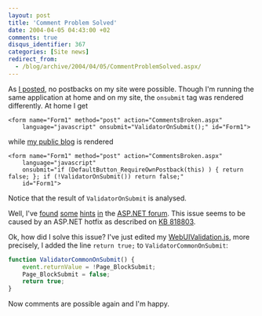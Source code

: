 ```yaml
---
layout: post
title: 'Comment Problem Solved'
date: 2004-04-05 04:43:00 +02
comments: true
disqus_identifier: 367
categories: [Site news]
redirect_from:
  - /blog/archive/2004/04/05/CommentProblemSolved.aspx/
---
```


As [I posted](/archive/2004/04/01/no-comments-possible/), no postbacks on my site were possible. Though I'm running the same application at home and on my site, the `onsubmit` tag was rendered differently. At home I get

``` aspx-cs
<form name="Form1" method="post" action="CommentsBroken.aspx" 
    language="javascript" onsubmit="ValidatorOnSubmit();" id="Form1">
```

while [my public blog](/) is rendered

``` aspx-cs
<form name="Form1" method="post" action="CommentsBroken.aspx" 
    language="javascript"
    onsubmit="if (DefaultButton_RequireOwnPostback(this) ) { return false; }; if (!ValidatorOnSubmit()) return false;" 
    id="Form1">
```

Notice that the result of `ValidatorOnSubmit` is analysed.

Well, I've [found](http://www.asp.net/Forums/ShowPost.aspx?tabindex=1&PostID=494822) [some](http://www.asp.net/Forums/ShowPost.aspx?tabindex=1&PostID=485895) [hints](http://www.asp.net/Forums/ShowPost.aspx?tabindex=1&PostID=482721) [in](http://www.asp.net/Forums/ShowPost.aspx?tabindex=1&PostID=370419) the [ASP.NET forum](http://www.asp.net/Forums/). This issue seems to be caused by an ASP.NET hotfix as described on [KB 818803](http://support.microsoft.com/default.aspx?scid=kb;en-us;818803).

Ok, how did I solve this issue? I've just edited my [WebUIValidation.js](view-source:http://thomasfreudenberg.com/aspnet_client/system_web/1_1_4322/WebUIValidation.js), more precisely, I added the line `return true;` to `ValidatorCommonOnSubmit`:

``` javascript
function ValidatorCommonOnSubmit() {
    event.returnValue = !Page_BlockSubmit;
    Page_BlockSubmit = false;
    return true;
}
```

Now comments are possible again and I'm happy.

